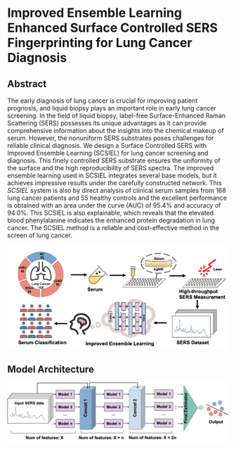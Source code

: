 # Improved Ensemble Learning Enhanced Surface Controlled SERS Fingerprinting for Lung Cancer Diagnosis

## Abstract

The early diagnosis of lung cancer is crucial for improving patient prognosis, and liquid biopsy plays an important role in early lung cancer screening. In the field of liquid biopsy, label-free Surface-Enhanced Raman Scattering (SERS) possesses its unique advantages as it can provide comprehensive information about the insights into the chemical makeup of serum. However, the nonuniform SERS substrates poses challenges for reliable clinical diagnosis. We design a Surface Controlled SERS with Improved Ensemble Learning (SCSIEL) for lung cancer screening and diagnosis. This finely controlled SERS substrate ensures the uniformity of the surface and the high reproducibility of SERS spectra. The improved ensemble learning used in SCSIEL integrates several base models, but it achieves impressive results under the carefully constructed network. This *SCSIEL* system is also by direct analysis of clinical serum samples from 168 lung cancer patients and 55 healthy controls and the excellent performance is obtained with an area under the curve (AUC) of 95.4% and accuracy of 94.0%. This SCSIEL is also explainable, which reveals that the elevated blood phenylalanine indicates the enhanced protein degradation in lung cancer. The SCSIEL method is a reliable and cost-effective method in the screen of lung cancer.



![TOC](TOC.png)



## Model Architecture

![Model Architecture](Model_Architecture.png)